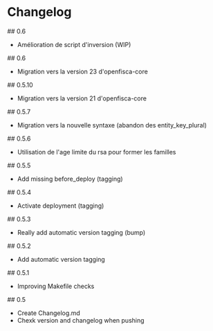 # Changelog

## 0.6

* Amélioration de script d'inversion (WIP)

## 0.6

* Migration vers la version 23 d'openfisca-core

## 0.5.10

* Migration vers la version 21 d'openfisca-core


## 0.5.7

* Migration vers la nouvelle syntaxe (abandon des entity_key_plural)

## 0.5.6

* Utilisation de l'age limite du rsa pour former les familles

## 0.5.5

* Add missing before_deploy (tagging)

## 0.5.4

* Activate deployment (tagging)

## 0.5.3

* Really add automatic version tagging (bump)

## 0.5.2

* Add automatic version tagging

## 0.5.1

* Improving Makefile checks

## 0.5

* Create Changelog.md
* Chexk version and changelog when pushing
